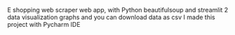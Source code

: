 E shopping web scraper web app, with Python beautifulsoup and streamlit
2 data visualization graphs and you can download data as csv
I made this project with Pycharm IDE
